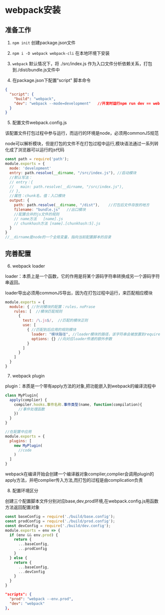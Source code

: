 # webpack安装

## 准备工作

1. ```npm init``` 创建package.json文件

2. ```npm i -D webpack webpack-cli``` 在本地环境下安装

3. ```webpack``` 默认情况下，将 ./src/index.js 作为入口文件分析依赖关系，打包到./dist/bundle.js文件中

4. 在package.json下配置"script" 脚本命令

```json
{
  "script": {
    "build": "webpack",
    "dev": "webpack --mode=development"   //开发时运行npm run dev == webpack
  }
}
```

5. 配置文件webpack.config.js

该配置文件打包过程中参与运行，而运行的环境是node，必须用commonJS规范

node可以解析模块，但是打包的文件不在打包过程中运行,模块语法通过一系列转化成了浏览器可以运行的js代码

```js
const path = require('path');
module.exports = {
  mode: 'development'
  entry: path.resolve(__dirname, "/src/index.js"), //启动模块
  //默认写法：
  // entry：{
  //   main: path.resolve(__dirname, "/src/index.js"),
  // },
  //属性：chunk名，值：入口模块
  output: {
    path: path.resolve(__dirname, "/dist"),    //打包后文件存放的地方
    filename: "bundle.js"   //出口模块
    //配置合并的js文件的规则
    // name方法   [name].js
    // chunkhash方法 [name].[chunkhash:5].js
  }
}
//__dirname是node的一个全局变量，指向当前配置脚本的目录
```

## 完善配置

6. webpack loader

loader：本质上是一个函数，它的作用是将某个源码字符串转换成另一个源码字符串返回。

loader导出必须用commonJS导出，因为在打包过程中运行，来匹配相应模块

```js
module.exports = {
  module: { //针对模块的配置：rules，noPrase
    rules: [  //模块匹配规则
      {
        test: /\.js$/,  //匹配的模块正则
        use: [
          { //匹配到后应用的规则模块
            loader: "模块路径", //loader模块的路径，该字符串会被放置到require中
            options: {} //向对应loader传递的额外参数
          }
        ]
      }
    ]
  }
}
```


7. webpack plugin

plugin：本质是一个带有apply方法的对象,把功能嵌入到webpack的编译流程中

```js
class MyPlugin{
  apply(complier) {
    compiler.hooks.事件名称.事件类型(name, function(compilation){
      //事件处理函数
    })
  }
}

//在配置中应用
module.exports = {
  plugins: [
    new MyPlugin(
      //code
    )
  ]
}
```

webpack在编译开始会创建一个编译器对象complier,complier会调用plugin的apply方法，并吧complier传入方法,而打包的过程是由complication负责

8. 配置环境区分

创建三个配置脚本文件分别对应base,dev,prod环境,在webpack.config.js用函数方法返回配置对象

```js
const baseConfig = require('./build/base.config');
const prodConfig = require('./build/prod.config');
const devConfig = require('./build/dev.config');
module.exports = env => {
  if (env && env.prod) {
    return {
      ...baseConfig,
      ...prodConfig
    }
  } else {
    return {
      ...baseConfig,
      ...devConfig
    }
  }
}
```

```json
"scripts": {
  "prod": "webpack --env.prod",
  "dev": "webpack"
},
```

